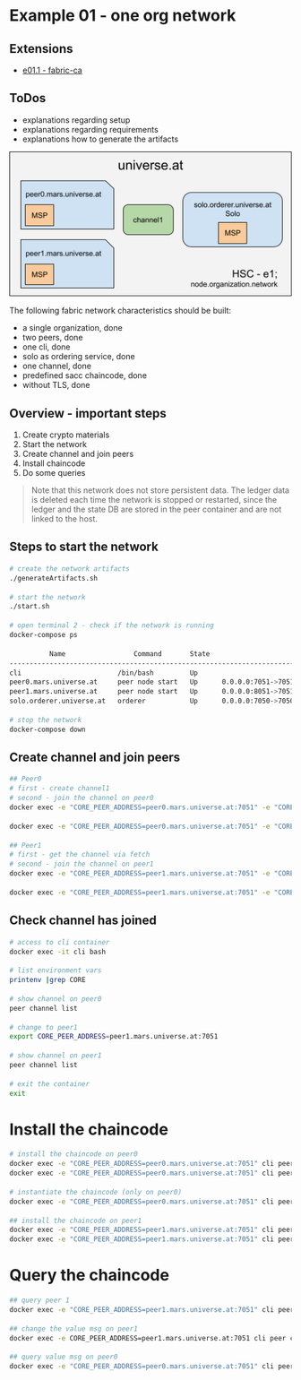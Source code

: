 # Example 01 - one org network

## Extensions
- [e01.1 - fabric-ca](docs/e01/e01.1.md)

## ToDos
- explanations regarding setup
- explanations regarding requirements
- explanations how to generate the artifacts

![OneOrgNetwork](../../img/HSC-e1.png)

The following fabric network characteristics should be built:

- a single organization, done
- two peers, done
- one cli, done
- solo as ordering service, done
- one channel, done
- predefined sacc chaincode, done
- without TLS, done

## Overview - important steps
1. Create crypto materials
2. Start the network
3. Create channel and join peers
4. Install chaincode
5. Do some queries

> Note that this network does not store persistent data. The ledger data is deleted each time the network is stopped or restarted, since the ledger and the state DB are stored in the peer container and are not linked to the host.

## Steps to start the network

```bash
# create the network artifacts
./generateArtifacts.sh

# start the network
./start.sh

# open terminal 2 - check if the network is running
docker-compose ps

          Name                 Command       State                       Ports
---------------------------------------------------------------------------------------------------
cli                        /bin/bash         Up
peer0.mars.universe.at     peer node start   Up      0.0.0.0:7051->7051/tcp, 0.0.0.0:7053->7053/tcp
peer1.mars.universe.at     peer node start   Up      0.0.0.0:8051->7051/tcp, 0.0.0.0:8053->7053/tcp
solo.orderer.universe.at   orderer           Up      0.0.0.0:7050->7050/tcp

# stop the network
docker-compose down
```

## Create channel and join peers
```bash
## Peer0
# first - create channel1
# second - join the channel on peer0
docker exec -e "CORE_PEER_ADDRESS=peer0.mars.universe.at:7051" -e "CORE_PEER_LOCALMSPID=MarsMSP" -e "/opt/gopath/src/github.com/hyperledger/fabric/peer/crypto/peerOrganizations/mars.universe.at/users/Admin\@mars.universe.at" cli peer channel create -o solo.orderer.universe.at:7050 -c channel1 -f ./config/channel.tx

docker exec -e "CORE_PEER_ADDRESS=peer0.mars.universe.at:7051" -e "CORE_PEER_LOCALMSPID=MarsMSP" -e "/opt/gopath/src/github.com/hyperledger/fabric/peer/crypto/peerOrganizations/mars.universe.at/users/Admin\@mars.universe.at" cli peer channel join -b channel1.block

## Peer1
# first - get the channel via fetch
# second - join the channel on peer1
docker exec -e "CORE_PEER_ADDRESS=peer1.mars.universe.at:7051" -e "CORE_PEER_LOCALMSPID=MarsMSP" -e "/opt/gopath/src/github.com/hyperledger/fabric/peer/crypto/peerOrganizations/mars.universe.at/users/Admin\@mars.universe.at" cli peer channel fetch 0 -o solo.orderer.universe.at:7050 -c channel1

docker exec -e "CORE_PEER_ADDRESS=peer1.mars.universe.at:7051" -e "CORE_PEER_LOCALMSPID=MarsMSP" -e "/opt/gopath/src/github.com/hyperledger/fabric/peer/crypto/peerOrganizations/mars.universe.at/users/Admin\@mars.universe.at" cli peer channel join -b channel1.block
````

## Check channel has joined

```bash
# access to cli container
docker exec -it cli bash

# list environment vars
printenv |grep CORE

# show channel on peer0
peer channel list

# change to peer1
export CORE_PEER_ADDRESS=peer1.mars.universe.at:7051

# show channel on peer1
peer channel list

# exit the container
exit
```

# Install the chaincode

```bash
# install the chaincode on peer0
docker exec -e "CORE_PEER_ADDRESS=peer0.mars.universe.at:7051" cli peer chaincode install -n sacc -v 1.0 -p sacc
docker exec -e "CORE_PEER_ADDRESS=peer0.mars.universe.at:7051" cli peer chaincode list --installed

# instantiate the chaincode (only on peer0)
docker exec -e "CORE_PEER_ADDRESS=peer0.mars.universe.at:7051" cli peer chaincode instantiate -n sacc -v 1.0 -o solo.orderer.universe.at:7050 -C channel1  -c '{"Args":["msg","hello blockchain"]}'

## install the chaincode on peer1
docker exec -e "CORE_PEER_ADDRESS=peer1.mars.universe.at:7051" cli peer chaincode install -n sacc -v 1.0 -p sacc
docker exec -e "CORE_PEER_ADDRESS=peer1.mars.universe.at:7051" cli peer chaincode list --installed
```

# Query the chaincode
```bash
## query peer 1
docker exec -e "CORE_PEER_ADDRESS=peer1.mars.universe.at:7051" cli peer chaincode query -n sacc -c '{"Args":["query","msg"]}' -C channel1

## change the value msg on peer1
docker exec -e CORE_PEER_ADDRESS=peer1.mars.universe.at:7051 cli peer chaincode invoke -n sacc -c '{"Args":["set", "msg","test peer1"]}' -C channel1

## query value msg on peer0
docker exec -e "CORE_PEER_ADDRESS=peer0.mars.universe.at:7051" cli peer chaincode query -n sacc -c '{"Args":["query","msg"]}' -C channel1
````
